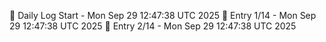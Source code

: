 📅 Daily Log Start - Mon Sep 29 12:47:38 UTC 2025
📌 Entry 1/14 - Mon Sep 29 12:47:38 UTC 2025
📌 Entry 2/14 - Mon Sep 29 12:47:38 UTC 2025
